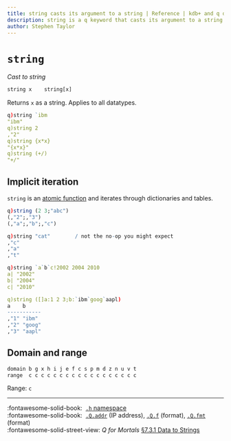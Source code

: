 ```yaml
---
title: string casts its argument to a string | Reference | kdb+ and q documentation
description: string is a q keyword that casts its argument to a string.
author: Stephen Taylor
---
```

# `string`

_Cast to string_




```txt
string x    string[x]
```

Returns `x` as a string.  Applies to all datatypes.

```q
q)string `ibm
"ibm"
q)string 2
,"2"
q)string {x*x}
"{x*x}"
q)string (+/)
"+/"
```


## Implicit iteration

`string` is an [atomic function](../basics/atomic.md) and iterates through dictionaries and tables.

```q
q)string (2 3;"abc")
(,"2";,"3")
(,"a";,"b";,"c")

q)string "cat"        / not the no-op you might expect
,"c"
,"a"
,"t"

q)string `a`b`c!2002 2004 2010
a| "2002"
b| "2004"
c| "2010"

q)string ([]a:1 2 3;b:`ibm`goog`aapl)
a    b
-----------
,"1" "ibm"
,"2" "goog"
,"3" "aapl"
```


## Domain and range

```txt
domain b g x h i j e f c s p m d z n u v t
range  c c c c c c c c c c c c c c c c c c
```

Range: `c`

----
:fontawesome-solid-book: 
[`.h` namespace](doth.md)
<br>
:fontawesome-solid-book: 
[`.Q.addr`](dotq.md#qaddr-ip-address) (IP address),
[`.Q.f`](dotq.md#qf-format) (format),
[`.Q.fmt`](dotq.md#qfmt-format) (format)
<br>
:fontawesome-solid-street-view:
_Q for Mortals_
[§7.3.1 Data to Strings](/q4m3/7_Transforming_Data/#731-data-to-strings)



